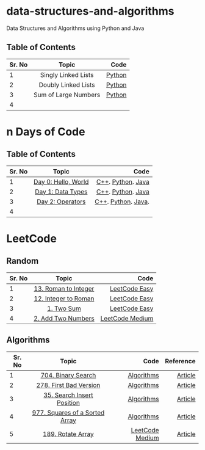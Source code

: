 # data-structures-and-algorithms
Data Structures and Algorithms using Python and Java


## Table of Contents

| Sr. No        | Topic           | Code  |
| ------------- |:-------------:| -----:|
| 1      | Singly Linked Lists | [Python](https://github.com/shreyasr3/data-structures-and-algorithms/blob/main/linked-lists/singly-linked-list.py) |
| 2      | Doubly Linked Lists      |   [Python](https://github.com/shreyasr3/data-structures-and-algorithms/blob/main/linked-lists/doubly-linked-list.py)|
|3|Sum of Large Numbers|[Python](https://github.com/shreyasr3/data-structures-and-algorithms/blob/main/codes/sum-of-large-nums.py)|
|4|||


# n Days of Code

## Table of Contents

| Sr. No        | Topic           | Code  |
| ------------- |:-------------:| -----:|
| 1      | [Day 0: Hello, World](https://www.hackerrank.com/challenges/30-hello-world/problem?h_r=email&unlock_token=08a050cc8820a7bdc9aa03dba047a0465a8fd51f&utm_campaign=30_days_of_code_continuous&utm_medium=email&utm_source=daily_reminder) |[C++](https://github.com/shreyasr3/data-structures-and-algorithms/blob/main/n-days-of-codes/day0_hello-world.cpp). [Python](https://github.com/shreyasr3/data-structures-and-algorithms/blob/main/n-days-of-codes/day0_hello-world.py).  [Java](https://github.com/shreyasr3/data-structures-and-algorithms/blob/main/n-days-of-codes/day0_hello-world.java)|
|2|[Day 1: Data Types](https://www.hackerrank.com/challenges/30-data-types/problem?h_r=email&unlock_token=08a050cc8820a7bdc9aa03dba047a0465a8fd51f&utm_campaign=30_days_of_code_continuous&utm_medium=email&utm_source=daily_reminder&h_r=next-challenge&h_v=zen)|[C++](https://github.com/shreyasr3/data-structures-and-algorithms/blob/main/n-days-of-codes/day1_data-types.cpp). [Python](https://github.com/shreyasr3/data-structures-and-algorithms/blob/main/n-days-of-codes/day1_data-types.py). [Java](https://github.com/shreyasr3/data-structures-and-algorithms/tree/main/n-days-of-codes/day1_data-types.java)|
|3|[Day 2: Operators](https://www.hackerrank.com/challenges/30-operators/problem?h_r=email&unlock_token=99bf70851784b7425d9ff6d5079e2cca6732b008&utm_campaign=30_days_of_code_continuous&utm_medium=email&utm_source=daily_reminder)|[C++](). [Python](). [Java](). |
|4|||


# LeetCode

## Random

| Sr. No        | Topic           | Code  |
| ------------- |:-------------:| -----:|
| 1|[13. Roman to Integer](https://leetcode.com/problems/roman-to-integer/)|[LeetCode Easy](https://github.com/shreyasr3/data-structures-and-algorithms/blob/main/codes/leetcode-easy/13-roman-to-integer.py)|
|2|[12. Integer to Roman](https://leetcode.com/problems/integer-to-roman/)|[LeetCode Easy](https://github.com/shreyasr3/data-structures-and-algorithms/blob/main/codes/leetcode-easy/12-integer-to-roman.py)|
|3|[1. Two Sum](https://leetcode.com/problems/two-sum/)|[LeetCode Easy](https://github.com/shreyasr3/data-structures-and-algorithms/blob/main/codes/leetcode-easy/1-two-sum.py)|
|4|[2. Add Two Numbers](https://leetcode.com/problems/add-two-numbers/)|[LeetCode Medium](https://github.com/shreyasr3/data-structures-and-algorithms/blob/main/codes/leetcode-medium/2-add-two-numbers.py)|


## Algorithms

| Sr. No        | Topic           | Code  | Reference |
| ------------- |:-------------:| -----:| --------:|
|1|[704. Binary Search](https://leetcode.com/problems/binary-search/)|[Algorithms](https://github.com/shreyasr3/data-structures-and-algorithms/blob/main/algorithms/704-binary-search.py)|[Article](https://medium.com/swlh/binary-search-deep-dive-c9a0a558192e)|
|2|[278. First Bad Version](https://leetcode.com/problems/first-bad-version/)|[Algorithms](https://github.com/shreyasr3/data-structures-and-algorithms/blob/main/algorithms/278-first-bad-version.py)|[Article](https://leetcode.com/problems/first-bad-version/discuss/769685/Python-Clear-explanation-Powerful-Ultimate-Binary-Search-Template.-Solved-many-problems.)|
|3|[35. Search Insert Position](https://leetcode.com/problems/search-insert-position/)|[Algorithms](https://github.com/shreyasr3/data-structures-and-algorithms/blob/main/algorithms/35-search-insert-position.py)|[Article](https://www.geeksforgeeks.org/python-bitwise-operators/)|
|4|[977. Squares of a Sorted Array](https://leetcode.com/problems/squares-of-a-sorted-array/)|[Algorithms](https://github.com/shreyasr3/data-structures-and-algorithms/blob/main/algorithms/977-squares-of-sorted-array.py)|[Article](https://hackernoon.com/timsort-the-fastest-sorting-algorithm-youve-never-heard-of-36b28417f399)|
|5|[189. Rotate Array](https://leetcode.com/problems/rotate-array/)|[LeetCode Medium](https://github.com/shreyasr3/data-structures-and-algorithms/blob/main/algorithms/189-rotate-array.py)|[Article]()|
